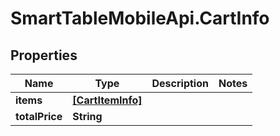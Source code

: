 # SmartTableMobileApi.CartInfo

## Properties

Name | Type | Description | Notes
------------ | ------------- | ------------- | -------------
**items** | [**[CartItemInfo]**](CartItemInfo.md) |  | 
**totalPrice** | **String** |  | 


